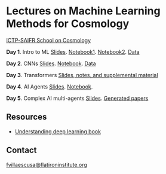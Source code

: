 # Lectures on Machine Learning Methods for Cosmology

[ICTP-SAIFR School on Cosmology](https://www.ictp-saifr.org/ictptriestesc2025/)

**Day 1**. Intro to ML [Slides](https://docs.google.com/presentation/d/1IV9PqR0Rofjxz3kRqQlTco-iCodBbT6iBHQIExwX-ec/edit?usp=sharing). [Notebook1](https://colab.research.google.com/github/franciscovillaescusa/ML_lectures/blob/main/Pytorch.ipynb). [Notebook2](https://colab.research.google.com/drive/1e846wc10-bQgxqPUJMlo-VBA2aHW77d5?usp=sharing). [Data](https://github.com/franciscovillaescusa/ICTP-SAIFR/tree/main/Day1/data)

**Day 2**. CNNs [Slides](https://docs.google.com/presentation/d/1EP7U3QJrYvaQopYFjOYybEQ6s95FiFQeh5SWq6vs6Jc/edit?usp=sharing). [Notebook](https://colab.research.google.com/github/franciscovillaescusa/ML_lectures/blob/main/Lecture2.ipynb). [Data](https://www.dropbox.com/sh/vghnick9hr1gksr/AADPV4FMPsWpurnSl9kXZjp1a?dl=0)

**Day 3**. Transformers [Slides, notes, and supplemental material](https://udlbook.github.io/udlbook/)

**Day 4**. AI Agents [Slides](https://docs.google.com/presentation/d/10GcXycXYh2H6W0_ZJeqeNm5U14tStrxoqPUFZGRDn-c/edit?usp=sharing). [Notebook](https://colab.research.google.com/drive/10aIz1dgQIy6fjYtq4-r4vbvEMclRs7xi?usp=sharing). 

**Day 5**. Complex AI multi-agents [Slides](https://docs.google.com/presentation/d/1g08FbE1jaElYDip3IHoZ3Zq0HPtl4OiI1VToMMX1oIo/edit?usp=sharing). [Generated papers](https://github.com/franciscovillaescusa/ICTP-SAIFR/tree/main/Generated_papers)


## Resources
- [Understanding deep learning book](https://udlbook.github.io/udlbook/)

## Contact

fvillaescusa@flatironinstitute.org
